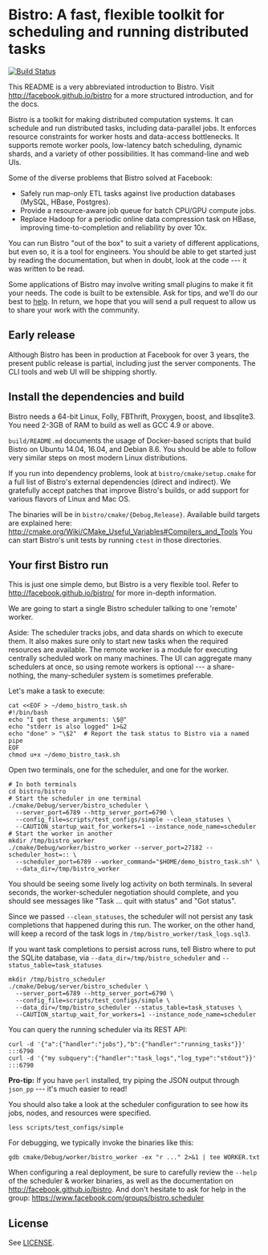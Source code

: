 # Bistro: A fast, flexible toolkit for scheduling and running distributed tasks

[![Build Status](https://travis-ci.org/facebook/bistro.svg?branch=master)](https://travis-ci.org/facebook/bistro)

This README is a very abbreviated introduction to Bistro. Visit
http://facebook.github.io/bistro for a more structured introduction, and for the docs.

Bistro is a toolkit for making distributed computation systems. It can
schedule and run distributed tasks, including data-parallel jobs.  It
enforces resource constraints for worker hosts and data-access bottlenecks.
It supports remote worker pools, low-latency batch scheduling, dynamic
shards, and a variety of other possibilities.  It has command-line and web
UIs.

Some of the diverse problems that Bistro solved at Facebook:
 - Safely run map-only ETL tasks against live production databases (MySQL,
   HBase, Postgres).
 - Provide a resource-aware job queue for batch CPU/GPU compute jobs.
 - Replace Hadoop for a periodic online data compression task on HBase,
   improving time-to-completion and reliability by over 10x.

You can run Bistro "out of the box" to suit a variety of different
applications, but even so, it is a tool for engineers.  You should be able
to get started just by reading the documentation, but when in doubt, look at
the code --- it was written to be read.

Some applications of Bistro may involve writing small plugins to make it fit
your needs.  The code is built to be extensible.  Ask for tips, and we'll do
our best to [help](https://www.facebook.com/groups/bistro.scheduler).  In
return, we hope that you will send a pull request to allow us to share your
work with the community.

## Early release

Although Bistro has been in production at Facebook for over 3 years, the
present public release is partial, including just the server components.
The CLI tools and web UI will be shipping shortly.

## Install the dependencies and build

Bistro needs a 64-bit Linux, Folly, FBThrift, Proxygen, boost, and
libsqlite3.  You need 2-3GB of RAM to build as well as GCC 4.9 or above.

`build/README.md` documents the usage of Docker-based scripts that build
Bistro on Ubuntu 14.04, 16.04, and Debian 8.6.  You should be able to follow
very similar steps on most modern Linux distributions.

If you run into dependency problems, look at `bistro/cmake/setup.cmake` for
a full list of Bistro's external dependencies (direct and indirect).  We
gratefully accept patches that improve Bistro's builds, or add support for
various flavors of Linux and Mac OS.

The binaries will be in `bistro/cmake/{Debug,Release}`.  Available build
targets are explained here:
   http://cmake.org/Wiki/CMake_Useful_Variables#Compilers_and_Tools
You can start Bistro's unit tests by running `ctest` in those directories.

## Your first Bistro run

This is just one simple demo, but Bistro is a very flexible tool. Refer to
http://facebook.github.io/bistro/ for more in-depth information.

We are going to start a single Bistro scheduler talking to one 'remote'
worker.

Aside: The scheduler tracks jobs, and data shards on which to execute them.
It also makes sure only to start new tasks when the required resources are
available.  The remote worker is a module for executing centrally scheduled
work on many machines.  The UI can aggregate many schedulers at once, so
using remote workers is optional --- a share-nothing, the many-scheduler system
is sometimes preferable.

Let's make a task to execute:

```
cat <<EOF > ~/demo_bistro_task.sh
#!/bin/bash
echo "I got these arguments: \$@"
echo "stderr is also logged" 1>&2
echo "done" > "\$2"  # Report the task status to Bistro via a named pipe
EOF
chmod u+x ~/demo_bistro_task.sh
```

Open two terminals, one for the scheduler, and one for the worker.

```
# In both terminals
cd bistro/bistro
# Start the scheduler in one terminal
./cmake/Debug/server/bistro_scheduler \
  --server_port=6789 --http_server_port=6790 \
  --config_file=scripts/test_configs/simple --clean_statuses \
  --CAUTION_startup_wait_for_workers=1 --instance_node_name=scheduler
# Start the worker in another
mkdir /tmp/bistro_worker
./cmake/Debug/worker/bistro_worker --server_port=27182 --scheduler_host=:: \
  --scheduler_port=6789 --worker_command="$HOME/demo_bistro_task.sh" \
  --data_dir=/tmp/bistro_worker
```

You should be seeing some lively log activity on both terminals. In several
seconds, the worker-scheduler negotiation should complete, and you should
see messages like "Task ...  quit with status" and "Got status".

Since we passed `--clean_statuses`, the scheduler will not persist any task
completions that happened during this run.  The worker, on the other hand,
will keep a record of the task logs in `/tmp/bistro_worker/task_logs.sql3`.

If you want task completions to persist across runs, tell Bistro where to
put the SQLite database, via `--data_dir=/tmp/bistro_scheduler` and
`--status_table=task_statuses`

```
mkdir /tmp/bistro_scheduler
./cmake/Debug/server/bistro_scheduler \
  --server_port=6789 --http_server_port=6790 \
  --config_file=scripts/test_configs/simple \
  --data_dir=/tmp/bistro_scheduler --status_table=task_statuses \
  --CAUTION_startup_wait_for_workers=1 --instance_node_name=scheduler
```

You can query the running scheduler via its REST API:

```
curl -d '{"a":{"handler":"jobs"},"b":{"handler":"running_tasks"}}' :::6790
curl -d '{"my subquery":{"handler":"task_logs","log_type":"stdout"}}' :::6790
```

**Pro-tip:** If you have `perl` installed, try piping the JSON output
through `json_pp` --- it's much easier to read!

You should also take a look at the scheduler configuration to see how its
jobs, nodes, and resources were specified.

```
less scripts/test_configs/simple
```

For debugging, we typically invoke the binaries like this:

```
gdb cmake/Debug/worker/bistro_worker -ex "r ..." 2>&1 | tee WORKER.txt
```

When configuring a real deployment, be sure to carefully review the `--help`
of the scheduler & worker binaries, as well as the documentation on
http://facebook.github.io/bistro.  And don't hesitate to ask for help in the group:
https://www.facebook.com/groups/bistro.scheduler

## License

See [LICENSE](LICENSE).
